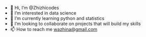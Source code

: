 - 👋 Hi, I’m @Zhizhicodes
- 👀 I’m interested in data science 
- 🌱 I’m currently learning python and statistics 
- 💞️ I’m looking to collaborate on projects that will build my skills
- 📫 How to reach me wazhina@gmail.com

<!---
Zhizhicodes/Zhizhicodes is a ✨ special ✨ repository because its `README.md` (this file) appears on your GitHub profile.
You can click the Preview link to take a look at your changes.
--->

